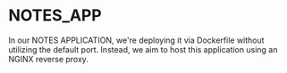 # NOTES_APP
In our NOTES APPLICATION, we're deploying it via Dockerfile without utilizing the default port. Instead, we aim to host this application using an NGINX reverse proxy.
